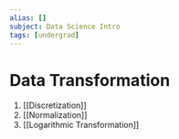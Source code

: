 ```yaml
---
alias: []
subject: Data Science Intro
tags: [undergrad]
---
```

# Data Transformation


1. [[Discretization]]
2. [[Normalization]]
3. [[Logarithmic Transformation]]